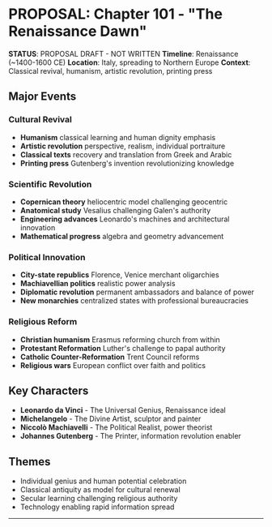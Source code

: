 # PROPOSAL: Chapter 101 - "The Renaissance Dawn"

**STATUS**: PROPOSAL DRAFT - NOT WRITTEN
**Timeline**: Renaissance (~1400-1600 CE)
**Location**: Italy, spreading to Northern Europe
**Context**: Classical revival, humanism, artistic revolution, printing press

## Major Events
### Cultural Revival
- **Humanism** classical learning and human dignity emphasis
- **Artistic revolution** perspective, realism, individual portraiture
- **Classical texts** recovery and translation from Greek and Arabic
- **Printing press** Gutenberg's invention revolutionizing knowledge

### Scientific Revolution
- **Copernican theory** heliocentric model challenging geocentric
- **Anatomical study** Vesalius challenging Galen's authority
- **Engineering advances** Leonardo's machines and architectural innovation
- **Mathematical progress** algebra and geometry advancement

### Political Innovation
- **City-state republics** Florence, Venice merchant oligarchies
- **Machiavellian politics** realistic power analysis
- **Diplomatic revolution** permanent ambassadors and balance of power
- **New monarchies** centralized states with professional bureaucracies

### Religious Reform
- **Christian humanism** Erasmus reforming church from within
- **Protestant Reformation** Luther's challenge to papal authority
- **Catholic Counter-Reformation** Trent Council reforms
- **Religious wars** European conflict over faith and politics

## Key Characters
- **Leonardo da Vinci** - The Universal Genius, Renaissance ideal
- **Michelangelo** - The Divine Artist, sculptor and painter
- **Niccolò Machiavelli** - The Political Realist, power theorist
- **Johannes Gutenberg** - The Printer, information revolution enabler

## Themes
- Individual genius and human potential celebration
- Classical antiquity as model for cultural renewal
- Secular learning challenging religious authority
- Technology enabling rapid information spread

---
